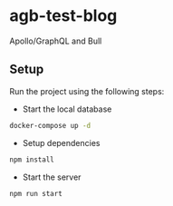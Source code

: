 # agb-test-blog

Apollo/GraphQL and Bull

## Setup

Run the project using the following steps:

- Start the local database

```bash
docker-compose up -d
```

- Setup dependencies

```bash
npm install
```

- Start the server

```bash
npm run start
```
